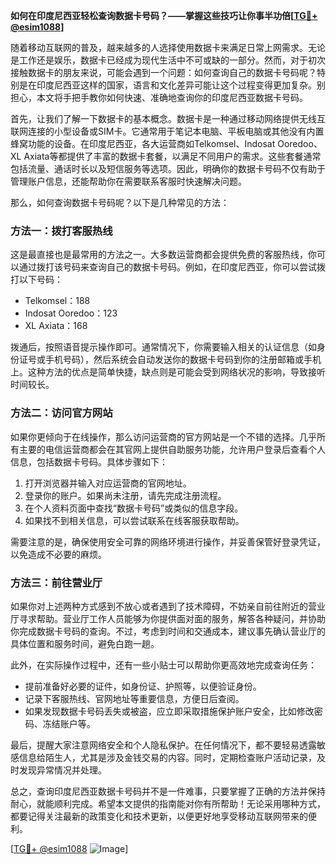 **如何在印度尼西亚轻松查询数据卡号码？——掌握这些技巧让你事半功倍[[TG💪+ @esim1088](https://t.me/s/esim1088)]**

随着移动互联网的普及，越来越多的人选择使用数据卡来满足日常上网需求。无论是工作还是娱乐，数据卡已经成为现代生活中不可或缺的一部分。然而，对于初次接触数据卡的朋友来说，可能会遇到一个问题：如何查询自己的数据卡号码呢？特别是在印度尼西亚这样的国家，语言和文化差异可能让这个过程变得更加复杂。别担心，本文将手把手教你如何快速、准确地查询你的印度尼西亚数据卡号码。

首先，让我们了解一下数据卡的基本概念。数据卡是一种通过移动网络提供无线互联网连接的小型设备或SIM卡。它通常用于笔记本电脑、平板电脑或其他没有内置蜂窝功能的设备。在印度尼西亚，各大运营商如Telkomsel、Indosat Ooredoo、XL Axiata等都提供了丰富的数据卡套餐，以满足不同用户的需求。这些套餐通常包括流量、通话时长以及短信服务等选项。因此，明确你的数据卡号码不仅有助于管理账户信息，还能帮助你在需要联系客服时快速解决问题。

那么，如何查询数据卡号码呢？以下是几种常见的方法：

### 方法一：拨打客服热线
这是最直接也是最常用的方法之一。大多数运营商都会提供免费的客服热线，你可以通过拨打该号码来查询自己的数据卡号码。例如，在印度尼西亚，你可以尝试拨打以下号码：
- Telkomsel：188
- Indosat Ooredoo：123
- XL Axiata：168

拨通后，按照语音提示操作即可。通常情况下，你需要输入相关的认证信息（如身份证号或手机号码），然后系统会自动发送你的数据卡号码到你的注册邮箱或手机上。这种方法的优点是简单快捷，缺点则是可能会受到网络状况的影响，导致接听时间较长。

### 方法二：访问官方网站
如果你更倾向于在线操作，那么访问运营商的官方网站是一个不错的选择。几乎所有主要的电信运营商都会在其官网上提供自助服务功能，允许用户登录后查看个人信息，包括数据卡号码。具体步骤如下：
1. 打开浏览器并输入对应运营商的官网地址。
2. 登录你的账户。如果尚未注册，请先完成注册流程。
3. 在个人资料页面中查找“数据卡号码”或类似的信息字段。
4. 如果找不到相关信息，可以尝试联系在线客服获取帮助。

需要注意的是，确保使用安全可靠的网络环境进行操作，并妥善保管好登录凭证，以免造成不必要的麻烦。

### 方法三：前往营业厅
如果你对上述两种方式感到不放心或者遇到了技术障碍，不妨亲自前往附近的营业厅寻求帮助。营业厅工作人员能够为你提供面对面的服务，解答各种疑问，并协助你完成数据卡号码的查询。不过，考虑到时间和交通成本，建议事先确认营业厅的具体位置和服务时间，避免白跑一趟。

此外，在实际操作过程中，还有一些小贴士可以帮助你更高效地完成查询任务：
- 提前准备好必要的证件，如身份证、护照等，以便验证身份。
- 记录下客服热线、官网地址等重要信息，方便日后查阅。
- 如果发现数据卡号码丢失或被盗，应立即采取措施保护账户安全，比如修改密码、冻结账户等。

最后，提醒大家注意网络安全和个人隐私保护。在任何情况下，都不要轻易透露敏感信息给陌生人，尤其是涉及金钱交易的内容。同时，定期检查账户活动记录，及时发现异常情况并处理。

总之，查询印度尼西亚数据卡号码并不是一件难事，只要掌握了正确的方法并保持耐心，就能顺利完成。希望本文提供的指南能对你有所帮助！无论采用哪种方式，都要记得关注最新的政策变化和技术更新，以便更好地享受移动互联网带来的便利。

[[TG💪+ @esim1088](https://t.me/s/esim1088) ![Image](https://i.postimg.cc/4NQfJmqS/Snipaste-2025-05-13-00-14-12.png)]